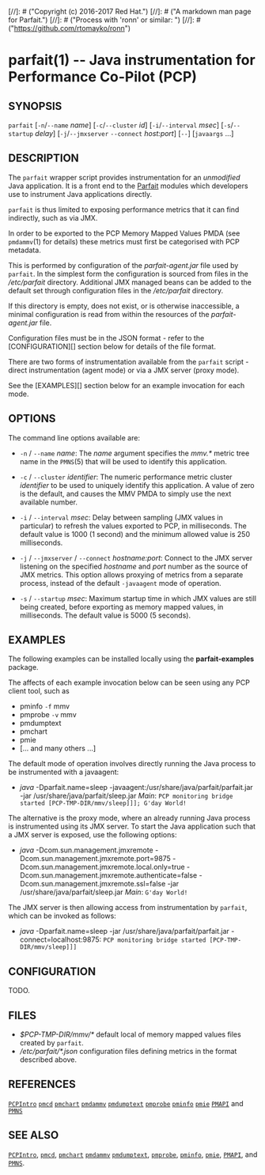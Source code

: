 [//]: # ("Copyright (c) 2016-2017 Red Hat.")
[//]: # ("A markdown man page for Parfait.")
[//]: # ("Process with 'ronn' or similar: ")
[//]: # ("https://github.com/rtomayko/ronn")

parfait(1) -- Java instrumentation for Performance Co-Pilot (PCP)
=================================================================

## SYNOPSIS
`parfait` [`-n`/`--name` _name_] [`-c`/`--cluster` _id_] [`-i`/`--interval` _msec_] [`-s`/`--startup` _delay_] [`-j`/`--jmxserver` `--connect` _host:port_] [`--`] [`javaargs` ...]

## DESCRIPTION


The `parfait` wrapper script provides instrumentation for
an _unmodified_ Java application.  It is a front end to the
[Parfait](https://github.com/performancecopilot/parfait)
modules which developers use to instrument Java applications
directly.

`parfait` is thus limited to exposing performance metrics
that it can find indirectly, such as via JMX.

In order to be exported to the PCP Memory Mapped Values PMDA
(see `pmdammv`(1) for details)
these metrics must first be categorised with PCP metadata.

This is performed by configuration of the _parfait-agent.jar_
file used by `parfait`.  In the simplest form the configuration
is sourced from files in the _/etc/parfait_ directory.
Additional JMX managed beans can be added to the default set
through configuration files in the _/etc/parfait_ directory.

If this directory is empty, does not exist, or is otherwise
inaccessible, a minimal configuration is read from within the
resources of the _parfait-agent.jar_ file.

Configuration files must be in the JSON format - refer to the
[CONFIGURATION][] section below for details of the file format.

There are two forms of instrumentation available from the
`parfait` script - direct instrumentation (agent mode) or
via a JMX server (proxy mode).

See the [EXAMPLES][] section below for an example invocation
for each mode.

## OPTIONS

The command line options available are:

* `-n` / `--name` _name_:
The _name_ argument specifies the _mmv.*_ metric tree name in
the `PMNS`(5) that will be used to identify this application.

* `-c` / `--cluster` _identifier_:
The numeric performance metric cluster _identifier_ to be used to
uniquely identify this application.
A value of zero is the default, and causes the MMV PMDA to simply
use the next available number.

* `-i` / `--interval` _msec_:
Delay between sampling (JMX values in particular) to refresh the
values exported to PCP, in milliseconds.
The default value is 1000 (1 second) and the minimum allowed value
is 250 milliseconds.

* `-j` / `--jmxserver` / `--connect` _hostname:port_:
Connect to the JMX server listening on the specified
_hostname_ and _port_ number as the source of JMX metrics.
This option allows proxying of metrics from a separate process,
instead of the default `-javaagent` mode of operation.

* `-s` / `--startup` _msec_:
Maximum startup time in which JMX values are still being created,
before exporting as memory mapped values, in milliseconds.
The default value is 5000 (5 seconds).

## EXAMPLES

The following examples can be installed locally using the
**parfait-examples** package.

The affects of each example invocation below can be seen using
any PCP client tool, such as

* pminfo `-f` mmv
* pmprobe `-v` mmv
* pmdumptext
* pmchart
* pmie
* [... and many others ...]

The default mode of operation involves directly running the Java
process to be instrumented with a javaagent:

* _java_ -Dparfait.name=sleep -javaagent:/usr/share/java/parfait/parfait.jar -jar /usr/share/java/parfait/sleep.jar _Main_:
`PCP monitoring bridge started [PCP-TMP-DIR/mmv/sleep]]]; G'day World!`

The alternative is the proxy mode, where an already running Java
process is instrumented using its JMX server.
To start the Java application such that a JMX server is exposed,
use the following options:

* _java_ -Dcom.sun.management.jmxremote -Dcom.sun.management.jmxremote.port=9875 -Dcom.sun.management.jmxremote.local.only=true -Dcom.sun.management.jmxremote.authenticate=false -Dcom.sun.management.jmxremote.ssl=false -jar /usr/share/java/parfait/sleep.jar _Main_:
`G'day World!`

The JMX server is then allowing access from instrumentation by
`parfait`, which can be invoked as follows:

* _java_ -Dparfait.name=sleep -jar /usr/share/java/parfait/parfait.jar -connect=localhost:9875:
`PCP monitoring bridge started [PCP-TMP-DIR/mmv/sleep]]]`

## CONFIGURATION

TODO.

## FILES

* _$PCP-TMP-DIR/mmv/*_
default local of memory mapped values files created by `parfait`.
* _/etc/parfait/*.json_
configuration files defining metrics in the format described above.

## REFERENCES

[`PCPIntro`](http://man7.org/linux/man-pages/man1/pcpintro.1.html)
[`pmcd`](http://man7.org/linux/man-pages/man1/pmcd.1.html)
[`pmchart`](http://man7.org/linux/man-pages/man1/pmchart.1.html)
[`pmdammv`](http://man7.org/linux/man-pages/man1/pmdammv.1.html)
[`pmdumptext`](http://man7.org/linux/man-pages/man1/pmdumptext.1.html)
[`pmprobe`](http://man7.org/linux/man-pages/man1/pmprobe.1.html)
[`pminfo`](http://man7.org/linux/man-pages/man1/pminfo.1.html)
[`pmie`](http://man7.org/linux/man-pages/man1/pmie.1.html)
[`PMAPI`](http://man7.org/linux/man-pages/man3/PMAPI.3.html)
and
[`PMNS`](http://man7.org/linux/man-pages/man5/pmns.5.html)

## SEE ALSO

[`PCPIntro`](1),
[`pmcd`](1),
[`pmchart`](1)
[`pmdammv`](1)
[`pmdumptext`](1),
[`pmprobe`](1),
[`pminfo`](1),
[`pmie`](1),
[`PMAPI`](3),
and
[`PMNS`](5).
